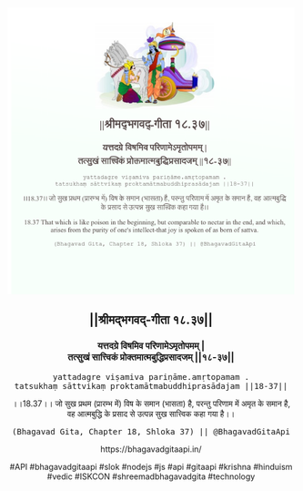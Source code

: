 <img src="../../asset/BG_18_37.png"/>
<center><h2>||श्रीमद्‍भगवद्‍-गीता १८.३७||</h2>
<h3>यत्तदग्रे विषमिव परिणामेऽमृतोपमम् |<br/>तत्सुखं सात्त्विकं प्रोक्तमात्मबुद्धिप्रसादजम् ||१८-३७||</h3>
<pre>yattadagre viṣamiva pariṇāme.amṛtopamam .<br/>tatsukhaṃ sāttvikaṃ proktamātmabuddhiprasādajam ||18-37||</pre>
<p>।।18.37।। जो सुख प्रथम (प्रारम्भ में) विष के समान (भासता) है, परन्तु परिणाम में अमृत के समान है, वह आत्मबुद्धि के प्रसाद से उत्पन्न सुख सात्त्विक कहा गया है।।</p>
<pre>(Bhagavad Gita, Chapter 18, Shloka 37) || @BhagavadGitaApi</pre><p>https://bhagavadgitaapi.in/</p><p>#API #bhagavadgitaapi #slok #nodejs #js #api #gitaapi #krishna #hinduism #vedic #ISKCON #shreemadbhagavadgita #technology</p></center>